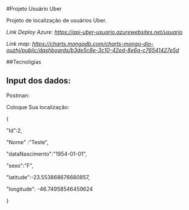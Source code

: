 #Projeto Usuário Uber

Projeto de localização de usuários Uber.

_Link Deploy Azure: https://api-uber-usuario.azurewebsites.net/usuario_ 

_Link map: https://charts.mongodb.com/charts-mongo-dio-ouzhj/public/dashboards/b3de5c8e-3c10-42ed-8e6a-c76541427e5d_

##Tecnoligias



## Input dos dados:

Postman: 

Coloque Sua localização: 

{

"Id":2,

"Nome" :"Teste",

"dataNascimento":"1954-01-01",

"sexo":"F",

"latitude":-23.553868676680857,

"longitude": -46.74958546459624

}